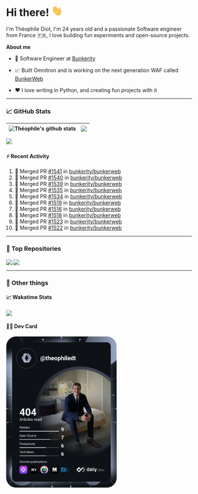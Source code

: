 # Hi there! <img src="./wave.gif" width="30px" height="30px" />

I'm Théophile Diot, I'm 24 years old and a passionate Software engineer from France 🇫🇷, I love building fun experiments and open-source projects.

**About me**

- 💼 Software Engineer at [Bunkerity](https://www.bunkerity.com/)

- 📈 Built Omnitron and is working on the next generation WAF called [BunkerWeb](https://www.bunkerweb.io)

- ❤️ I love writing in Python, and creating fun projects with it

---

### 📈 GitHub Stats

| <img align="center" src="https://github-readme-stats.vercel.app/api?username=TheophileDiot&show_icons=true&include_all_commits=true&theme=algolia&hide_border=true&rank_icon=github" alt="Théophile's github stats" /> | <img align="center" src="https://github-readme-stats.vercel.app/api/top-langs/?username=TheophileDiot&layout=compact&theme=algolia&hide_border=true" /> |
| ---------------------------------------------------------------------------------------------------------------------------------------------------------------------------------------------------------------------- | ------------------------------------------------------------------------------------------------------------------------------------------------------- |

![](https://github-readme-activity-graph.vercel.app/graph?username=TheophileDiot&theme=tokyo-night)

#### :zap: Recent Activity

<!--START_SECTION:activity-->
1. 🎉 Merged PR [#1541](https://github.com/bunkerity/bunkerweb/pull/1541) in [bunkerity/bunkerweb](https://github.com/bunkerity/bunkerweb)
2. 🎉 Merged PR [#1540](https://github.com/bunkerity/bunkerweb/pull/1540) in [bunkerity/bunkerweb](https://github.com/bunkerity/bunkerweb)
3. 🎉 Merged PR [#1539](https://github.com/bunkerity/bunkerweb/pull/1539) in [bunkerity/bunkerweb](https://github.com/bunkerity/bunkerweb)
4. 🎉 Merged PR [#1535](https://github.com/bunkerity/bunkerweb/pull/1535) in [bunkerity/bunkerweb](https://github.com/bunkerity/bunkerweb)
5. 🎉 Merged PR [#1534](https://github.com/bunkerity/bunkerweb/pull/1534) in [bunkerity/bunkerweb](https://github.com/bunkerity/bunkerweb)
6. 🎉 Merged PR [#1519](https://github.com/bunkerity/bunkerweb/pull/1519) in [bunkerity/bunkerweb](https://github.com/bunkerity/bunkerweb)
7. 🎉 Merged PR [#1516](https://github.com/bunkerity/bunkerweb/pull/1516) in [bunkerity/bunkerweb](https://github.com/bunkerity/bunkerweb)
8. 🎉 Merged PR [#1518](https://github.com/bunkerity/bunkerweb/pull/1518) in [bunkerity/bunkerweb](https://github.com/bunkerity/bunkerweb)
9. 🎉 Merged PR [#1523](https://github.com/bunkerity/bunkerweb/pull/1523) in [bunkerity/bunkerweb](https://github.com/bunkerity/bunkerweb)
10. 🎉 Merged PR [#1522](https://github.com/bunkerity/bunkerweb/pull/1522) in [bunkerity/bunkerweb](https://github.com/bunkerity/bunkerweb)
<!--END_SECTION:activity-->

---

### 🔧 Top Repositories

<a href="https://github.com/bunkerity/bunkerweb">
  <img align="center" src="https://github-readme-stats.vercel.app/api/pin/?username=Bunkerity&repo=bunkerweb&theme=algolia" />
</a>
<a href="https://github.com/TheophileDiot/Omnitron">
  <img align="center" src="https://github-readme-stats.vercel.app/api/pin/?username=TheophileDiot&repo=Omnitron&theme=algolia" />
</a>

---

### 🎉 Other things

#### 📈 Wakatime Stats

<a href="https://wakatime.com/@theophile_bunkerity">
  <img align="center" src="https://github-readme-stats.vercel.app/api/wakatime?username=3aa5ce41-c253-43d9-8441-a721e446a45f&layout=compact&theme=algolia" />
</a>

#### 👨‍💻 Dev Card

<a href="https://app.daily.dev/TheophileDt">
  <img src="./devcard.svg" width="300" alt="Théophile Diot's Dev Card"/>
</a>
